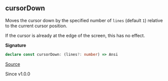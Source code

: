 ## cursorDown

Moves the cursor down by the specified number of `lines` (default `1`)
relative to the current cursor position.

If the cursor is already at the edge of the screen, this has no effect.

**Signature**

```ts
declare const cursorDown: (lines?: number) => Ansi
```

[Source](https://github.com/Effect-TS/effect/tree/main/packages/printer-ansi/src/Ansi.ts#L346)

Since v1.0.0